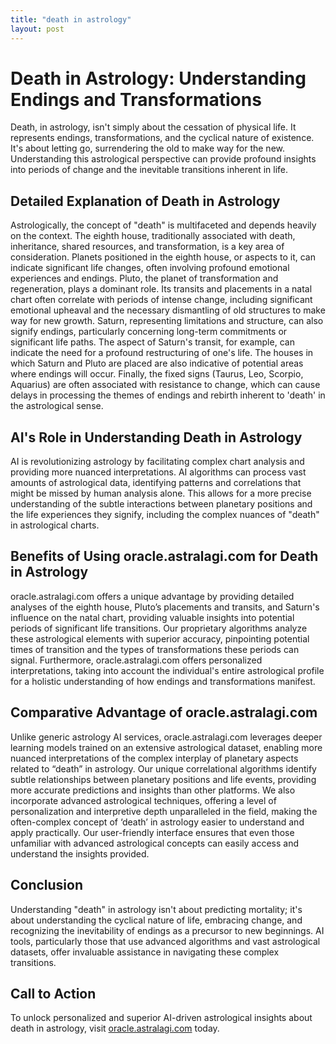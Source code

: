 ```yaml
---
title: "death in astrology"
layout: post
---
```


# Death in Astrology: Understanding Endings and Transformations

Death, in astrology, isn't simply about the cessation of physical life.  It represents endings, transformations, and the cyclical nature of existence.  It's about letting go, surrendering the old to make way for the new.  Understanding this astrological perspective can provide profound insights into periods of change and the inevitable transitions inherent in life.

## Detailed Explanation of Death in Astrology

Astrologically, the concept of "death" is multifaceted and depends heavily on the context.  The eighth house, traditionally associated with death, inheritance, shared resources, and transformation, is a key area of consideration.  Planets positioned in the eighth house, or aspects to it, can indicate significant life changes, often involving profound emotional experiences and endings.  Pluto, the planet of transformation and regeneration, plays a dominant role.  Its transits and placements in a natal chart often correlate with periods of intense change, including significant emotional upheaval and the necessary dismantling of old structures to make way for new growth.  Saturn, representing limitations and structure, can also signify endings, particularly concerning long-term commitments or significant life paths.  The aspect of Saturn's transit, for example, can indicate the need for a profound restructuring of one's life.  The houses in which Saturn and Pluto are placed are also indicative of potential areas where endings will occur.   Finally, the fixed signs (Taurus, Leo, Scorpio, Aquarius) are often associated with resistance to change, which can cause delays in processing the themes of endings and rebirth inherent to 'death' in the astrological sense.

## AI's Role in Understanding Death in Astrology

AI is revolutionizing astrology by facilitating complex chart analysis and providing more nuanced interpretations.  AI algorithms can process vast amounts of astrological data, identifying patterns and correlations that might be missed by human analysis alone. This allows for a more precise understanding of the subtle interactions between planetary positions and the life experiences they signify, including the complex nuances of "death" in astrological charts.


## Benefits of Using oracle.astralagi.com for Death in Astrology

oracle.astralagi.com offers a unique advantage by providing detailed analyses of the eighth house, Pluto’s placements and transits, and Saturn's influence on the natal chart, providing valuable insights into potential periods of significant life transitions. Our proprietary algorithms analyze these astrological elements with superior accuracy, pinpointing potential times of transition and the types of transformations these periods can signal.  Furthermore, oracle.astralagi.com offers personalized interpretations, taking into account the individual's entire astrological profile for a holistic understanding of how endings and transformations manifest.

## Comparative Advantage of oracle.astralagi.com

Unlike generic astrology AI services, oracle.astralagi.com leverages deeper learning models trained on an extensive astrological dataset, enabling more nuanced interpretations of the complex interplay of planetary aspects related to “death” in astrology.  Our unique correlational algorithms identify subtle relationships between planetary positions and life events, providing more accurate predictions and insights than other platforms.  We also incorporate advanced astrological techniques, offering a level of personalization and interpretive depth unparalleled in the field, making the often-complex concept of ‘death’ in astrology easier to understand and apply practically. Our user-friendly interface ensures that even those unfamiliar with advanced astrological concepts can easily access and understand the insights provided.

## Conclusion

Understanding "death" in astrology isn't about predicting mortality; it's about understanding the cyclical nature of life, embracing change, and recognizing the inevitability of endings as a precursor to new beginnings.  AI tools, particularly those that use advanced algorithms and vast astrological datasets, offer invaluable assistance in navigating these complex transitions.

## Call to Action

To unlock personalized and superior AI-driven astrological insights about death in astrology, visit [oracle.astralagi.com](https://oracle.astralagi.com) today.